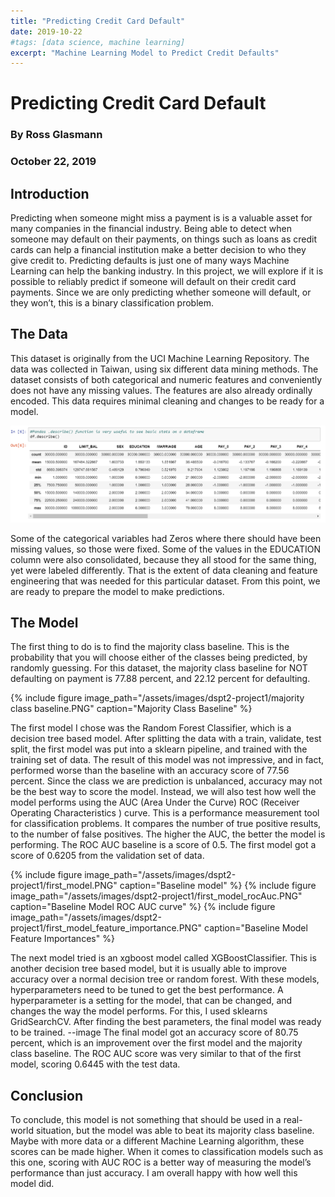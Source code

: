 ```yaml
---
title: "Predicting Credit Card Default"
date: 2019-10-22
#tags: [data science, machine learning]
excerpt: "Machine Learning Model to Predict Credit Defaults"
---
```


# Predicting Credit Card Default
### By Ross Glasmann
### October 22, 2019

## Introduction
Predicting when someone might miss a payment is is a valuable asset for many companies in the financial industry. Being able to detect when someone may default on their payments, on things such as loans as credit cards can help a financial institution make a better decision to who they give credit to. Predicting defaults is just one of many ways Machine Learning can help the banking industry. In this project, we will explore if it is possible to reliably predict if someone will default on their credit card payments. Since we are only predicting whether someone will default, or they won’t, this is a binary classification problem.  
## The Data

This dataset is originally from the UCI Machine Learning Repository. The data was collected in Taiwan, using six different data mining methods. The dataset consists of both categorical and numeric features and conveniently does not have any missing values.  The features are also already ordinally encoded. This data requires minimal cleaning and changes to be ready for a model. 

![Pandas describe funtion](/assets/images/dspt2-project1/df_describe.PNG)


Some of the categorical variables had Zeros where there should have been missing values, so those were fixed. Some of the values in the EDUCATION column were also consolidated, because they all stood for the same thing, yet were labeled differently. That is the extent of data cleaning and feature engineering that was needed for this particular dataset. From this point, we are ready to prepare the model to make predictions.

## The Model

The first thing to do is to find the majority class baseline. This is the probability that you will choose either of the classes being predicted, by randomly guessing. For this dataset, the majority class baseline for NOT defaulting on payment is 77.88 percent, and 22.12 percent for defaulting. 

{% include figure image_path="/assets/images/dspt2-project1/majority class baseline.PNG" caption="Majority Class Baseline" %}

The first model I chose was the Random Forest Classifier, which is a decision tree based model. After splitting the data with a train, validate, test split, the first model was put into a sklearn pipeline, and trained with the training set of data. The result of this model was not impressive, and in fact, performed worse than the baseline with an accuracy score of 77.56 percent. Since the class we are prediction is unbalanced, accuracy may not be the best way to score the model. Instead, we will also test how well the model performs using the AUC (Area Under the Curve) ROC (Receiver Operating Characteristics ) curve. This is a performance measurement tool for classification problems. It compares the number of true positive results, to the number of false positives. The higher the AUC, the better the model is performing. The ROC AUC baseline is a score of 0.5. The first model got a score of 0.6205 from the validation set of data. 

{% include figure image_path="/assets/images/dspt2-project1/first_model.PNG" caption="Baseline model" %}
{% include figure image_path="/assets/images/dspt2-project1/first_model_rocAuc.PNG" caption="Baseline Model ROC AUC curve" %}
{% include figure image_path="/assets/images/dspt2-project1/first_model_feature_importance.PNG" caption="Baseline Model Feature Importances" %}

The next model tried is an xgboost model called XGBoostClassifier. This is another decision tree based model, but it is usually able to improve accuracy over a normal decision tree or random forest. With these models, hyperparameters need to be tuned to get the best performance. A hyperparameter is a setting for the model, that can be changed, and changes the way the model performs. For this, I used sklearns GridSearchCV. After finding the best parameters, the final model was ready to be trained. 
--image
The final model got an accuracy score of 80.75 percent, which is an improvement over the first model and the majority class baseline. The ROC AUC score was very similar to that of the first model, scoring 0.6445 with the test data. 

## Conclusion

To conclude, this model is not something that should be used in a real-world situation, but the model was able to beat its majority class baseline. Maybe with more data or a different Machine Learning algorithm, these scores can be made higher. When it comes to classification models such as this one, scoring with AUC ROC is a better way of measuring the model’s performance than just accuracy. I am overall happy with how well this model did.
